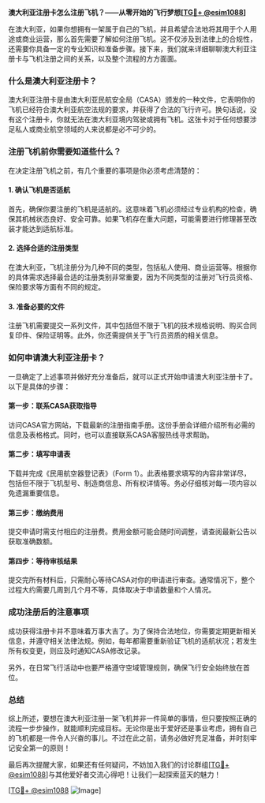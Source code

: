 **澳大利亚注册卡怎么注册飞机？——从零开始的飞行梦想[[TG💪+ @esim1088](https://t.me/s/esim1088)]**

在澳大利亚，如果你想拥有一架属于自己的飞机，并且希望合法地将其用于个人用途或商业运营，那么首先需要了解如何注册飞机。这不仅涉及到法律上的合规性，还需要你具备一定的专业知识和准备步骤。接下来，我们就来详细聊聊澳大利亚注册卡与飞机注册之间的关系，以及整个流程的方方面面。

### 什么是澳大利亚注册卡？

澳大利亚注册卡是由澳大利亚民航安全局（CASA）颁发的一种文件，它表明你的飞机已经符合澳大利亚航空法规的要求，并获得了合法的飞行许可。换句话说，没有这个注册卡，你就无法在澳大利亚境内驾驶或拥有飞机。这张卡对于任何想要涉足私人或商业航空领域的人来说都是必不可少的。

### 注册飞机前你需要知道些什么？

在决定注册飞机之前，有几个重要的事项是你必须考虑清楚的：

#### 1. **确认飞机是否适航**
   首先，确保你要注册的飞机是适航的。这意味着飞机必须经过专业机构的检查，确保其机械状态良好、安全可靠。如果飞机存在重大问题，可能需要进行修理甚至改装才能达到适航标准。

#### 2. **选择合适的注册类型**
   在澳大利亚，飞机注册分为几种不同的类型，包括私人使用、商业运营等。根据你的具体需求选择最合适的注册类别非常重要，因为不同类型的注册对飞行员资格、保险要求等方面有不同的规定。

#### 3. **准备必要的文件**
   注册飞机需要提交一系列文件，其中包括但不限于飞机的技术规格说明、购买合同复印件、保险证明等。此外，你还需提供关于飞行员资质的相关信息。

### 如何申请澳大利亚注册卡？

一旦确定了上述事项并做好充分准备后，就可以正式开始申请澳大利亚注册卡了。以下是具体的步骤：

#### 第一步：联系CASA获取指导
   访问CASA官方网站，下载最新的注册指南手册。这份手册会详细介绍所有必需的信息及表格格式。同时，也可以直接联系CASA客服热线寻求帮助。

#### 第二步：填写申请表
   下载并完成《民用航空器登记表》（Form 1）。此表格要求填写的内容非常详尽，包括但不限于飞机型号、制造商信息、所有权详情等。务必仔细核对每一项内容以免遗漏重要信息。

#### 第三步：缴纳费用
   提交申请时需支付相应的注册费。费用金额可能会随时间调整，请查阅最新公告以获取准确数额。

#### 第四步：等待审核结果
   提交完所有材料后，只需耐心等待CASA对你的申请进行审查。通常情况下，整个过程大约需要几周到几个月不等，具体取决于申请数量和个人情况。

### 成功注册后的注意事项

成功获得注册卡并不意味着万事大吉了。为了保持合法地位，你需要定期更新相关信息，并遵守相关法律法规。例如，每年都需要重新验证飞机的适航状况；若发生所有权变更，则应及时通知CASA修改记录。

另外，在日常飞行活动中也要严格遵守空域管理规则，确保飞行安全始终放在首位。

### 总结

综上所述，要想在澳大利亚注册一架飞机并非一件简单的事情，但只要按照正确的流程一步步操作，就能顺利完成目标。无论你是出于爱好还是事业考虑，拥有自己的飞机都是一件令人兴奋的事儿。不过在此之前，请务必做好充足准备，并时刻牢记安全第一的原则！

最后再次提醒大家，如果还有任何疑问，不妨加入我们的讨论群组[[TG💪+ @esim1088](https://t.me/s/esim1088)]与其他爱好者交流心得吧！让我们一起探索蓝天的魅力！

[[TG💪+ @esim1088](https://t.me/s/esim1088) ![Image](https://i.postimg.cc/4NQfJmqS/Snipaste-2025-05-13-00-14-12.png)]